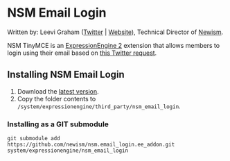 NSM Email Login
===============

Written by: Leevi Graham ([Twitter](http://twitter.com/leevigraham) | [Website](http://leevigraham.com)), Technical Director of [Newism](http://newism.com.au).

NSM TinyMCE is an [ExpressionEngine 2](http://expressionengine.com/index.php?affiliate=newism) extension that allows members to login using their email based on [this Twitter request](http://twitter.com/leevigraham/status/11612968156397569).

Installing NSM Email Login
--------------------------

1. Download the [latest version](https://github.com/newism/nsm.email_login.ee_addon/downloads).
2. Copy the folder contents to `/system/expressionengine/third_party/nsm_email_login`.

### Installing as a GIT submodule

`git submodule add https://github.com/newism/nsm.email_login.ee_addon.git system/expressionengine/nsm_email_login`